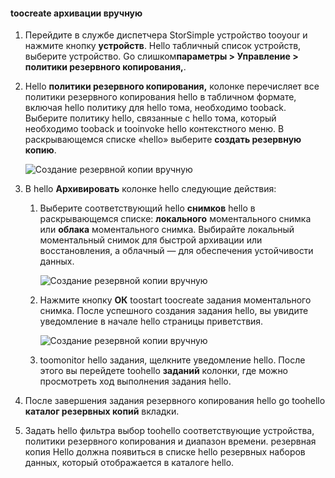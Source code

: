 
<!--author=alkohli last changed: 01/20/2017-->

#### <a name="toocreate-a-manual-backup"></a>toocreate архивации вручную

1. Перейдите в службе диспетчера StorSimple устройство tooyour и нажмите кнопку **устройств**. Hello табличный список устройств, выберите устройство. Go слишком**параметры > Управление > политики резервного копирования,**.

2. Hello **политики резервного копирования,** колонке перечисляет все политики резервного копирования hello в табличном формате, включая hello политику для hello тома, необходимо tooback. Выберите политику hello, связанные с hello тома, который необходимо tooback и tooinvoke hello контекстного меню. В раскрывающемся списке «hello» выберите **создать резервную копию**.

    ![Создание резервной копии вручную](./media/storsimple-8000-create-manual-backup/createmanualbu1.png)

3. В hello **Архивировать** колонке hello следующие действия:

    1. Выберите соответствующий hello **снимков** hello в раскрывающемся списке: **локального** моментального снимка или **облака** моментального снимка. Выбирайте локальный моментальный снимок для быстрой архивации или восстановления, а облачный — для обеспечения устойчивости данных.

        ![Создание резервной копии вручную](./media/storsimple-8000-create-manual-backup/createmanualbu2.png)

    2. Нажмите кнопку **ОК** toostart toocreate задания моментального снимка. После успешного создания задания hello, вы увидите уведомление в начале hello страницы приветствия.

        ![Создание резервной копии вручную](./media/storsimple-8000-create-manual-backup/createmanualbu4.png)

    3. toomonitor hello задания, щелкните уведомление hello. После этого вы перейдете toohello **заданий** колонки, где можно просмотреть ход выполнения задания hello.


5. После завершения задания резервного копирования hello go toohello **каталог резервных копий** вкладки.

6. Задать hello фильтра выбор toohello соответствующие устройства, политики резервного копирования и диапазон времени. резервная копия Hello должна появиться в списке hello резервных наборов данных, который отображается в каталоге hello.


